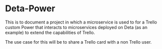 # Deta-Power
This is to document a project in which a microservice is used to for a Trello custom Power that interacts to microservices deployed on Deta (as an example) to extend the capabilities of Trello.

The use case for this will be to share a Trello card with a non Trello user.
